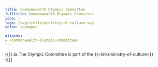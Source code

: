 ```yaml
---
title: Commonwealth Olympic Committee
fulltitle: Commonwealth Olympic Committee
icon: 🏢
logo: /svg/crests/ministry-of-culture.svg
color: cosmopos

aliases:
- /commonwealth-olympic-committee/
---
```

{{<note>}}
߷ The Olympic Committee is part of the {{<link/ministry-of-culture>}}
{{</note>}}